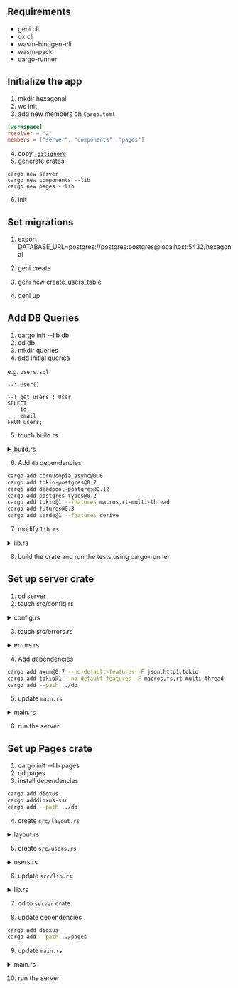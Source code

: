 ## Requirements

- geni cli
- dx cli
- wasm-bindgen-cli
- wasm-pack
- cargo-runner

## Initialize the app

1. mkdir hexagonal
2. ws init
3. add new members on `Cargo.toml`

```toml
[workspace]
resolver = "2"
members = ["server", "components", "pages"]
```

4. copy [`.gitignore` ](https://gist.github.com/codeitlikemiley/f4b405d7afe8b76d7ce799c1732649db)
5. generate crates

```
cargo new server
cargo new components --lib
cargo new pages --lib
```

6. init

## Set migrations

1. export DATABASE_URL=postgres://postgres:postgres@localhost:5432/hexagonal

2. geni create

3. geni new create_users_table

4. geni up

## Add DB Queries

1. cargo init --lib db
2. cd db
3. mkdir queries
4. add initial queries

e.g. `users.sql`

```
--: User()

--! get_users : User
SELECT 
    id, 
    email
FROM users;
```

5. touch build.rs

<details> 
<summary>build.rs</summary>

```rust
use std::env;
use std::path::Path;

fn main() {
    // Compile our SQL
    cornucopia();
}

fn cornucopia() {
    // For the sake of simplicity, this example uses the defaults.
    let queries_path = "queries";

    let out_dir = env::var_os("OUT_DIR").unwrap();
    let file_path = Path::new(&out_dir).join("cornucopia.rs");

    let db_url = env::var_os("DATABASE_URL").unwrap();

    // Rerun this build script if the queries or migrations change.
    println!("cargo:rerun-if-changed={queries_path}");

    // Call cornucopia. Use whatever CLI command you need.
    let output = std::process::Command::new("cornucopia")
        .arg("-q")
        .arg(queries_path)
        .arg("--serialize")
        .arg("-d")
        .arg(&file_path)
        .arg("live")
        .arg(db_url)
        .output()
        .unwrap();

    // If Cornucopia couldn't run properly, try to display the error.
    if !output.status.success() {
        panic!("{}", &std::str::from_utf8(&output.stderr).unwrap());
    }
}
```
</details>

6. Add `db` dependencies

```sh
cargo add cornucopia_async@0.6
cargo add tokio-postgres@0.7
cargo add deadpool-postgres@0.12
cargo add postgres-types@0.2
cargo add tokio@1 --features macros,rt-multi-thread
cargo add futures@0.3
cargo add serde@1 --features derive
```

7. modify `lib.rs`

<details>
<summary>lib.rs</summary>

```rust
use std::str::FromStr;

pub use cornucopia_async::Params;
pub use deadpool_postgres::{Pool, PoolError, Transaction};
pub use tokio_postgres::Error as TokioPostgresError;
pub use queries::users::User;

pub fn create_pool(database_url: &str) -> deadpool_postgres::Pool {
    let config = tokio_postgres::Config::from_str(database_url).unwrap();
    let manager = deadpool_postgres::Manager::new(config, tokio_postgres::NoTls);
    deadpool_postgres::Pool::builder(manager).build().unwrap()
}

include!(concat!(env!("OUT_DIR"), "/cornucopia.rs"));

#[cfg(test)]
mod tests {
    use super::*;
    #[tokio::test]
    async fn load_users() {
        let db_url = std::env::var("DATABASE_URL").unwrap();
        let pool = create_pool(&db_url);

        let client = pool.get().await.unwrap();
        //let transaction = client.transaction().await.unwrap();

        let users = crate::queries::users::get_users()
            .bind(&client)
            .all()
            .await
            .unwrap();

        dbg!(users);
    }
}
```
</details>

8. build the crate and run the tests using cargo-runner


## Set up server crate

1. cd server
2. touch src/config.rs

<details>
<summary>config.rs</summary>

```rust
#[derive(Clone, Debug)]
pub struct Config {
    pub database_url: String,
}

impl Config {
    pub fn new() -> Config {
        let database_url = std::env::var("DATABASE_URL").expect("DATABASE_URL not set");

        Config { database_url }
    }
}
```
</details>

3. touch src/errors.rs

<details>
<summary>errors.rs</summary>

```rust
use axum::{
    http::StatusCode,
    response::{IntoResponse, Response},
};
use db::{PoolError, TokioPostgresError};
use std::fmt;

#[derive(Debug)]
pub enum CustomError {
    FaultySetup(String),
    Database(String),
}

// Allow the use of "{}" format specifier
impl fmt::Display for CustomError {
    fn fmt(&self, f: &mut fmt::Formatter) -> fmt::Result {
        match *self {
            CustomError::FaultySetup(ref cause) => write!(f, "Setup Error: {}", cause),
            //CustomError::Unauthorized(ref cause) => write!(f, "Setup Error: {}", cause),
            CustomError::Database(ref cause) => {
                write!(f, "Database Error: {}", cause)
            }
        }
    }
}

// So that errors get printed to the browser?
impl IntoResponse for CustomError {
    fn into_response(self) -> Response {
        let (status, error_message) = match self {
            CustomError::Database(message) => (StatusCode::UNPROCESSABLE_ENTITY, message),
            CustomError::FaultySetup(message) => (StatusCode::UNPROCESSABLE_ENTITY, message),
        };

        format!("status = {}, message = {}", status, error_message).into_response()
    }
}

impl From<axum::http::uri::InvalidUri> for CustomError {
    fn from(err: axum::http::uri::InvalidUri) -> CustomError {
        CustomError::FaultySetup(err.to_string())
    }
}

impl From<TokioPostgresError> for CustomError {
    fn from(err: TokioPostgresError) -> CustomError {
        CustomError::Database(err.to_string())
    }
}

impl From<PoolError> for CustomError {
    fn from(err: PoolError) -> CustomError {
        CustomError::Database(err.to_string())
    }
}
```
</details>

4. Add dependencies

```sh
cargo add axum@0.7 --no-default-features -F json,http1,tokio
cargo add tokio@1 --no-default-features -F macros,fs,rt-multi-thread
cargo add --path ../db
```

5. update `main.rs`

<details>
<summary>main.rs</summary>

```rust
mod config;
mod errors;

use crate::errors::CustomError;
use axum::{extract::Extension, response::Json, routing::get, Router};
use db::User;
use std::net::SocketAddr;

#[tokio::main]
async fn main() {
    let config = config::Config::new();

    let pool = db::create_pool(&config.database_url);

    // build our application with a route
    let app = Router::new()
        .route("/", get(users))
        .layer(Extension(config))
        .layer(Extension(pool.clone()));

    // run it
    let addr = SocketAddr::from(([0, 0, 0, 0], 3000));
    println!("listening on {}", addr);
    let listener = tokio::net::TcpListener::bind(&addr).await.unwrap();
    axum::serve(listener, app.into_make_service())
        .await
        .unwrap();
}

async fn users(Extension(pool): Extension<db::Pool>) -> Result<Json<Vec<User>>, CustomError> {
    let client = pool.get().await?;

    let users = db::queries::users::get_users().bind(&client).all().await?;

    Ok(Json(users))
}
```
</details>

6. run the server


## Set up Pages crate

1. cargo init --lib pages
2. cd pages
3. install dependencies

```sh
cargo add dioxus 
cargo adddioxus-ssr
cargo add --path ../db
```

4. create `src/layout.rs`

<details>
<summary>layout.rs</summary>

```rust
#![allow(non_snake_case)]

use dioxus::prelude::*;

#[component]
pub fn Layout(title: String, children: Element) -> Element {
    rsx!(
        head {
            title { "{title}" }
            meta { charset: "utf-8" }
            meta { "http-equiv": "X-UA-Compatible", content: "IE=edge" }
            meta {
                name: "viewport",
                content: "width=device-width, initial-scale=1"
            }
        }
        body { {children} }
    )
}
```
</details>

5. create `src/users.rs`

<details>
<summary>users.rs</summary>

```rust
use crate::layout::Layout;
use db::User;
use dioxus::prelude::*;

// Define the properties for IndexPage
#[derive(Props, Clone, PartialEq)] // Add Clone and PartialEq here
pub struct IndexPageProps {
    pub users: Vec<User>,
}

// Define the IndexPage component
#[component]
pub fn IndexPage(props: IndexPageProps) -> Element {
    rsx! {
        Layout { title: "Users Table",
            table {
                thead {
                    tr {
                        th { "ID" }
                        th { "Email" }
                    }
                }
                tbody {
                    for user in props.users {
                        tr {
                            td {
                                strong { "{user.id}" }
                            }
                            td { "{user.email}" }
                        }
                    }
                }
            }
        }
    }
}
```
</details>

6. update `src/lib.rs`

<details> 

<summary>lib.rs</summary>

```rust
mod layout;
pub mod users;
use dioxus::prelude::*;

pub fn render(mut virtual_dom: VirtualDom) -> String {
    virtual_dom.rebuild_in_place();
    let html = dioxus_ssr::render(&virtual_dom);
    format!("<!DOCTYPE html><html lang='en'>{}</html>", html)
}
```
</details>

7. cd to `server` crate

8. update dependencies

```sh
cargo add dioxus
cargo add --path ../pages
```

9. update `main.rs`

<details>
<summary>main.rs</summary>

```rust
mod config;
mod errors;
use crate::errors::CustomError;
use axum::response::Html;
use axum::{extract::Extension, routing::get, Router};
use dioxus::dioxus_core::VirtualDom;
use pages::{
    render,
    users::{IndexPage, IndexPageProps},
};
use std::net::SocketAddr;

#[tokio::main]
async fn main() {
    let config = config::Config::new();

    let pool = db::create_pool(&config.database_url);

    // build our application with a route
    let app = Router::new()
        .route("/", get(users))
        .layer(Extension(config))
        .layer(Extension(pool.clone()));

    // run it
    let addr = SocketAddr::from(([0, 0, 0, 0], 3000));
    println!("listening on... {}", addr);
    let listener = tokio::net::TcpListener::bind(&addr).await.unwrap();
    axum::serve(listener, app.into_make_service())
        .await
        .unwrap();
}

pub async fn users(Extension(pool): Extension<db::Pool>) -> Result<Html<String>, CustomError> {
    let client = pool.get().await?;

    let users = db::queries::users::get_users().bind(&client).all().await?;

    let html = render(VirtualDom::new_with_props(
        IndexPage,
        IndexPageProps { users },
    ));

    Ok(Html(html))
}
```
</details>

10. run the server